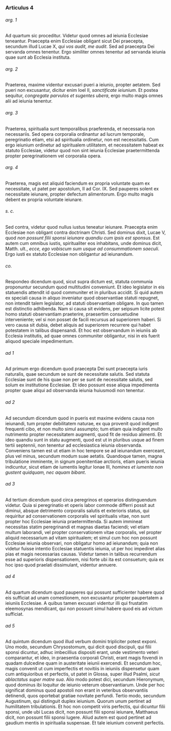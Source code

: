 ### Articulus 4

###### arg. 1
Ad quartum sic proceditur. Videtur quod omnes ad ieiunia Ecclesiae teneantur. Praecepta enim Ecclesiae obligant sicut Dei praecepta, secundum illud Lucae X, *qui vos audit, me audit*. Sed ad praecepta Dei servanda omnes tenentur. Ergo similiter omnes tenentur ad servanda ieiunia quae sunt ab Ecclesia instituta.

###### arg. 2
Praeterea, maxime videntur excusari pueri a ieiunio, propter aetatem. Sed pueri non excusantur, dicitur enim Ioel II, *sanctificate ieiunium*. Et postea sequitur, *congregate parvulos et sugentes ubera*, ergo multo magis omnes alii ad ieiunia tenentur.

###### arg. 3
Praeterea, spiritualia sunt temporalibus praeferenda, et necessaria non necessariis. Sed opera corporalia ordinantur ad lucrum temporale, peregrinatio etiam, etsi ad spiritualia ordinetur, non est necessitatis. Cum ergo ieiunium ordinetur ad spiritualem utilitatem, et necessitatem habeat ex statuto Ecclesiae, videtur quod non sint ieiunia Ecclesiae praetermittenda propter peregrinationem vel corporalia opera.

###### arg. 4
Praeterea, magis est aliquid faciendum ex propria voluntate quam ex necessitate, ut patet per apostolum, II ad Cor. IX. Sed pauperes solent ex necessitate ieiunare, propter defectum alimentorum. Ergo multo magis debent ex propria voluntate ieiunare.

###### s. c.
Sed contra, videtur quod nullus iustus teneatur ieiunare. Praecepta enim Ecclesiae non obligant contra doctrinam Christi. Sed dominus dixit, Lucae V, quod *non possunt filii sponsi ieiunare quandiu cum ipsis est sponsus*. Est autem cum omnibus iustis, spiritualiter eos inhabitans, unde dominus dicit, Matth. ult., *ecce, ego vobiscum sum usque ad consummationem saeculi*. Ergo iusti ex statuto Ecclesiae non obligantur ad ieiunandum.

###### co.
Respondeo dicendum quod, sicut supra dictum est, statuta communia proponuntur secundum quod multitudini conveniunt. Et ideo legislator in eis statuendis attendit id quod communiter et in pluribus accidit. Si quid autem ex speciali causa in aliquo inveniatur quod observantiae statuti repugnet, non intendit talem legislator, ad statuti observantiam obligare. In quo tamen est distinctio adhibenda. Nam si causa sit evidens, per seipsum licite potest homo statuti observantiam praeterire, praesertim consuetudine interveniente; vel si non posset de facili recursus ad superiorem haberi. Si vero causa sit dubia, debet aliquis ad superiorem recurrere qui habet potestatem in talibus dispensandi. Et hoc est observandum in ieiuniis ab Ecclesia institutis, ad quae omnes communiter obligantur, nisi in eis fuerit aliquod speciale impedimentum.

###### ad 1
Ad primum ergo dicendum quod praecepta Dei sunt praecepta iuris naturalis, quae secundum se sunt de necessitate salutis. Sed statuta Ecclesiae sunt de his quae non per se sunt de necessitate salutis, sed solum ex institutione Ecclesiae. Et ideo possunt esse aliqua impedimenta propter quae aliqui ad observanda ieiunia huiusmodi non tenentur.

###### ad 2
Ad secundum dicendum quod in pueris est maxime evidens causa non ieiunandi, tum propter debilitatem naturae, ex qua provenit quod indigent frequenti cibo, et non multo simul assumpto; tum etiam quia indigent multo nutrimento propter necessitatem augmenti, quod fit de residuo alimenti. Et ideo quandiu sunt in statu augmenti, quod est ut in pluribus usque ad finem tertii septennii, non tenentur ad ecclesiastica ieiunia observanda. Conveniens tamen est ut etiam in hoc tempore se ad ieiunandum exerceant, plus vel minus, secundum modum suae aetatis. Quandoque tamen, magna tribulatione imminente, in signum poenitentiae arctioris, etiam pueris ieiunia indicuntur, sicut etiam de iumentis legitur Ionae III, *homines et iumenta non gustent quidquam, nec aquam bibant*.

###### ad 3
Ad tertium dicendum quod circa peregrinos et operarios distinguendum videtur. Quia si peregrinatio et operis labor commode differri possit aut diminui, absque detrimento corporalis salutis et exterioris status, qui requiritur ad conservationem corporalis vel spiritualis vitae, non sunt propter hoc Ecclesiae ieiunia praetermittenda. Si autem immineat necessitas statim peregrinandi et magnas diaetas faciendi; vel etiam multum laborandi, vel propter conservationem vitae corporalis, vel propter aliquid necessarium ad vitam spiritualem; et simul cum hoc non possunt Ecclesiae ieiunia observari, non obligatur homo ad ieiunandum; quia non videtur fuisse intentio Ecclesiae statuentis ieiunia, ut per hoc impediret alias pias et magis necessarias causas. Videtur tamen in talibus recurrendum esse ad superioris dispensationem, nisi forte ubi ita est consuetum; quia ex hoc ipso quod praelati dissimulant, videntur annuere.

###### ad 4
Ad quartum dicendum quod pauperes qui possunt sufficienter habere quod eis sufficiat ad unam comestionem, non excusantur propter paupertatem a ieiuniis Ecclesiae. A quibus tamen excusari videntur illi qui frustatim eleemosynas mendicant, qui non possunt simul habere quod eis ad victum sufficiat.

###### ad 5
Ad quintum dicendum quod illud verbum domini tripliciter potest exponi. Uno modo, secundum Chrysostomum, qui dicit quod discipuli, qui filii sponsi dicuntur, adhuc imbecillius dispositi erant, unde vestimento veteri comparantur, et ideo, in praesentia corporali Christi, erant magis fovendi in quadam dulcedine quam in austeritate ieiunii exercendi. Et secundum hoc, magis convenit ut cum imperfectis et novitiis in ieiuniis dispensetur quam cum antiquioribus et perfectis, ut patet in Glossa, super illud Psalmi, *sicut ablactatus super matre sua*. Alio modo potest dici, secundum Hieronymum, quod dominus ibi loquitur de ieiunio veterum observantiarum. Unde per hoc significat dominus quod apostoli non erant in veteribus observantiis detinendi, quos oportebat gratiae novitate perfundi. Tertio modo, secundum Augustinum, qui distinguit duplex ieiunium. Quorum unum pertinet ad humilitatem tribulationis. Et hoc non competit viris perfectis, qui dicuntur filii sponsi, unde ubi Lucas dicit, non possunt filii sponsi ieiunare, Matthaeus dicit, non possunt filii sponsi lugere. Aliud autem est quod pertinet ad gaudium mentis in spiritualia suspensae. Et tale ieiunium convenit perfectis.

